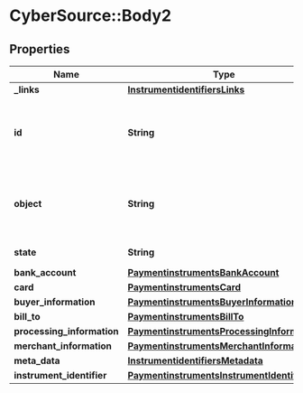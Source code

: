 # CyberSource::Body2

## Properties
Name | Type | Description | Notes
------------ | ------------- | ------------- | -------------
**_links** | [**InstrumentidentifiersLinks**](InstrumentidentifiersLinks.md) |  | [optional] 
**id** | **String** | Unique identification number assigned by CyberSource to the submitted request. | [optional] 
**object** | **String** | Describes type of token. For example: customer, paymentInstrument or instrumentIdentifier. | [optional] 
**state** | **String** | Current state of the token. | [optional] 
**bank_account** | [**PaymentinstrumentsBankAccount**](PaymentinstrumentsBankAccount.md) |  | [optional] 
**card** | [**PaymentinstrumentsCard**](PaymentinstrumentsCard.md) |  | [optional] 
**buyer_information** | [**PaymentinstrumentsBuyerInformation**](PaymentinstrumentsBuyerInformation.md) |  | [optional] 
**bill_to** | [**PaymentinstrumentsBillTo**](PaymentinstrumentsBillTo.md) |  | [optional] 
**processing_information** | [**PaymentinstrumentsProcessingInformation**](PaymentinstrumentsProcessingInformation.md) |  | [optional] 
**merchant_information** | [**PaymentinstrumentsMerchantInformation**](PaymentinstrumentsMerchantInformation.md) |  | [optional] 
**meta_data** | [**InstrumentidentifiersMetadata**](InstrumentidentifiersMetadata.md) |  | [optional] 
**instrument_identifier** | [**PaymentinstrumentsInstrumentIdentifier**](PaymentinstrumentsInstrumentIdentifier.md) |  | [optional] 


